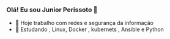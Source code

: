 ### Olá! Eu sou Junior Perissoto 👋

- 🔭 Hoje trabalho com redes e segurança da informação
- 🌱 Estudando , Linux, Docker , kubernets , Ansible e Python
